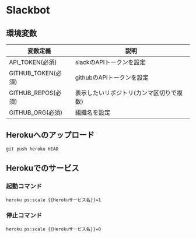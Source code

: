 # Slackbot

## 環境変数

| 変数定義 | 説明 |
| --- | --- |
| API_TOKEN(必須) | slackのAPIトークンを設定 |
| GITHUB_TOKEN(必須) | githubのAPIトークンを設定 |
| GITHUB_REPOS(必須) | 表示したいリポジトリ(カンマ区切りで複数) |
| GITHUB_ORG(必須) | 組織名を設定 |


## Herokuへのアップロード

```
git push heroku HEAD
```


## Herokuでのサービス


### 起動コマンド

```
heroku ps:scale {{Herokuサービス名}}=1
```

### 停止コマンド

```
heroku ps:scale {{Herokuサービス名}}=0
```
